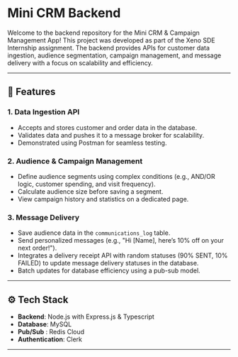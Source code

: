 # Mini CRM Backend

Welcome to the backend repository for the Mini CRM & Campaign Management App! This project was developed as part of the Xeno SDE Internship assignment. The backend provides APIs for customer data ingestion, audience segmentation, campaign management, and message delivery with a focus on scalability and efficiency.

---

## 🚀 Features

### 1. **Data Ingestion API**
- Accepts and stores customer and order data in the database.
- Validates data and pushes it to a message broker for scalability.
- Demonstrated using Postman for seamless testing.

### 2. **Audience & Campaign Management**
- Define audience segments using complex conditions (e.g., AND/OR logic, customer spending, and visit frequency).
- Calculate audience size before saving a segment.
- View campaign history and statistics on a dedicated page.

### 3. **Message Delivery**
- Save audience data in the `communications_log` table.
- Send personalized messages (e.g., "Hi [Name], here’s 10% off on your next order!").
- Integrates a delivery receipt API with random statuses (90% SENT, 10% FAILED) to update message delivery statuses in the database.
- Batch updates for database efficiency using a pub-sub model.

---


## ⚙️ Tech Stack
- **Backend**: Node.js with Express.js & Typescript
- **Database**: MySQL
- **Pub/Sub** : Redis Cloud 
- **Authentication**: Clerk

---
